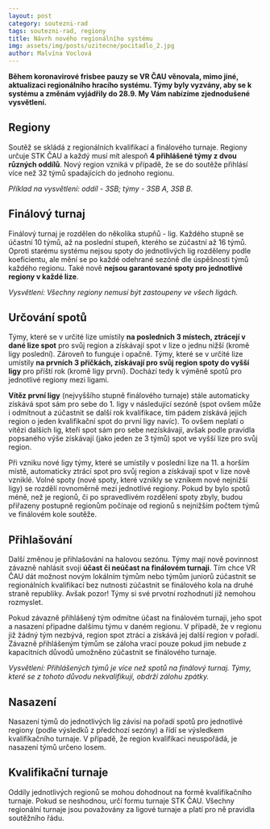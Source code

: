 ```yaml
---
layout: post
category: soutezni-rad
tags: soutezni-rad, regiony
title: Návrh nového regionálního systému
img: assets/img/posts/uzitecne/pocitadlo_2.jpg
author: Malvína Voclová
---
```


**Během koronavirové frisbee pauzy se VR ČAU věnovala, mimo jiné, aktualizaci regionálního hracího systému. Týmy byly vyzvány, aby se k systému a změnám vyjádřily do 28.9. My Vám nabízíme zjednodušené vysvětlení.**

## Regiony

Soutěž se skládá z regionálních kvalifikací a finálového turnaje. Regiony určuje STK ČAU a každý musí mít alespoň **4 přihlášené týmy z dvou různých oddílů**. Nový region vzniká v případě, že se do soutěže přihlásí více než 32 týmů spadajících do jednoho regionu.

*Příklad na vysvětlení: oddíl - 3SB; týmy - 3SB A, 3SB B.*

## Finálový turnaj

Finálový turnaj je rozdělen do několika stupňů - lig. Každého stupně se účastní 10 týmů, až na poslední stupeň, kterého se zúčastní až 16 týmů. Oproti starému systému nejsou spoty do jednotlivých lig rozděleny podle koeficientu, ale mění se po každé odehrané sezóně dle úspěšnosti týmů každého regionu. Také nově **nejsou garantované spoty pro jednotlivé regiony v každé lize**.

*Vysvětlení: Všechny regiony nemusí být zastoupeny ve všech ligách.*

## Určování spotů

Týmy, které se v určité lize umístily **na posledních 3 místech, ztrácejí v dané lize spot** pro svůj region a získávají spot v lize o jednu nižší (kromě ligy poslední). Zároveň to funguje i opačně. Týmy, které se v určité lize umístily **na prvních 3 příčkách, získávají pro svůj region spoty do vyšší ligy** pro příští rok (kromě ligy první). Dochází tedy k výměně spotů pro jednotlivé regiony mezi ligami.

**Vítěz první ligy** (nejvyššího stupně finálového turnaje) stále automaticky získává spot sám pro sebe do 1. ligy v následující sezóně (spot ovšem může i odmítnout a zúčastnit se další rok kvalifikace, tím pádem získává jejich region o jeden kvalifikační spot do první ligy navíc). To ovšem neplatí o vítězi dalších lig, kteří spot sám pro sebe nezískávají, avšak podle pravidla popsaného výše získávají (jako jeden ze 3 týmů) spot ve vyšší lize pro svůj region.

Při vzniku nové ligy týmy, které se umístily v poslední lize na 11. a horším místě, automaticky ztrácí spot pro svůj region a získávají spot v lize nově vzniklé. Volné spoty (nové spoty, které vznikly se vznikem nové nejnižší ligy) se rozdělí rovnoměrně mezi jednotlivé regiony. Pokud by bylo spotů méně, než je regionů, či po spravedlivém rozdělení spoty zbyly, budou přiřazeny postupně regionům počínaje od regionů s nejnižším počtem týmů ve finálovém kole soutěže.

## Přihlašování

Další změnou je přihlašování na halovou sezónu. Týmy mají nově povinnost závazně nahlásit svoji **účast či neúčast na finálovém turnaji**. Tím chce VR ČAU dát možnost novým lokálním týmům nebo týmům juniorů zúčastnit se regionálních kvalifikací bez nutnosti zúčastnit se finálového kola na druhé straně republiky. Avšak pozor! Týmy si své prvotní rozhodnutí již nemohou rozmyslet.

Pokud závazně přihlášený tým odmítne účast na finálovém turnaji, jeho spot a nasazení připadne dalšímu týmu v daném regionu. V případě, že v regionu již žádný tým nezbývá, region spot ztrácí a získává jej další region v pořadí. Závazně přihlášeným týmům se záloha vrací pouze pokud jim nebude z kapacitních důvodů umožněno zúčastnit se finálového turnaje.

*Vysvětlení: Přihlášených týmů je více než spotů na finálový turnaj. Týmy, které se z tohoto důvodu nekvalifikují, obdrží zálohu zpátky.*

## Nasazení

Nasazení týmů do jednotlivých lig závisí na pořadí spotů pro jednotlivé regiony (podle výsledků z předchozí sezóny) a řídí se výsledkem kvalifikačního turnaje. V případě, že region kvalifikaci neuspořádá, je nasazení týmů určeno losem.

## Kvalifikační turnaje

Oddíly jednotlivých regionů se mohou dohodnout na formě kvalifikačního turnaje. Pokud se neshodnou, určí formu turnaje STK ČAU. Všechny regionální turnaje jsou považovány za ligové turnaje a platí pro ně pravidla soutěžního řádu.
